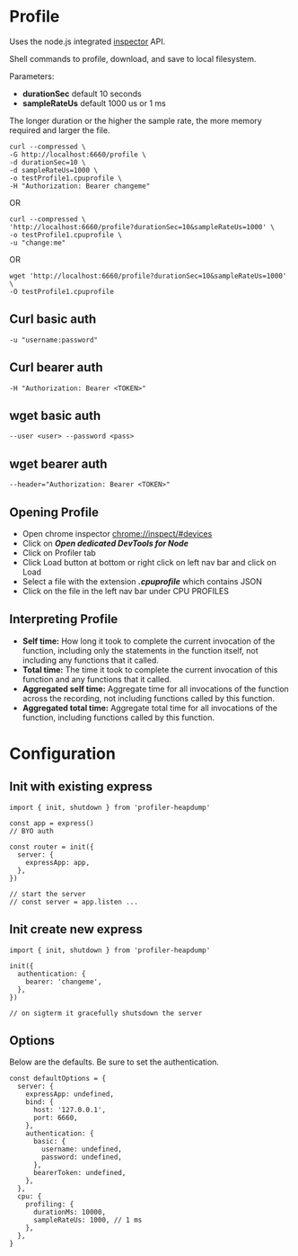 # Profile

Uses the node.js integrated [inspector](https://nodejs.org/api/inspector.html) API.

Shell commands to profile, download, and save to local filesystem.

Parameters:

- **durationSec** default 10 seconds
- **sampleRateUs** default 1000 us or 1 ms

The longer duration or the higher the sample rate, the more memory required and larger the file.

```shell
curl --compressed \
-G http://localhost:6660/profile \
-d durationSec=10 \
-d sampleRateUs=1000 \
-o testProfile1.cpuprofile \
-H "Authorization: Bearer changeme"
```
OR
```shell
curl --compressed \
'http://localhost:6660/profile?durationSec=10&sampleRateUs=1000' \
-o testProfile1.cpuprofile \
-u "change:me"
```
OR
```shell
wget 'http://localhost:6660/profile?durationSec=10&sampleRateUs=1000' \
-O testProfile1.cpuprofile
```

## Curl basic auth
```shell
-u "username:password"
```

## Curl bearer auth
```shell
-H "Authorization: Bearer <TOKEN>"
```

## wget basic auth
```shell
--user <user> --password <pass>
```

## wget bearer auth
```shell
--header="Authorization: Bearer <TOKEN>"
```

## Opening Profile

- Open chrome inspector [chrome://inspect/#devices](chrome://inspect/#devices)
- Click on **_Open dedicated DevTools for Node_**
- Click on Profiler tab
- Click Load button at bottom or right click on left nav bar and click on Load
- Select a file with the extension **_.cpuprofile_** which contains JSON
- Click on the file in the left nav bar under CPU PROFILES

## Interpreting Profile
- **Self time:** How long it took to complete the current invocation of the function, including only the statements in the function itself, not including any functions that it called.
- **Total time:** The time it took to complete the current invocation of this function and any functions that it called.
- **Aggregated self time:** Aggregate time for all invocations of the function across the recording, not including functions called by this function.
- **Aggregated total time:** Aggregate total time for all invocations of the function, including functions called by this function.

# Configuration

## Init with existing express

```
import { init, shutdown } from 'profiler-heapdump'

const app = express()
// BYO auth

const router = init({
  server: {
    expressApp: app,
  },
})

// start the server
// const server = app.listen ...
```

## Init create new express

```
import { init, shutdown } from 'profiler-heapdump'

init({
  authentication: {
    bearer: 'changeme',
  },
})

// on sigterm it gracefully shutsdown the server
```

## Options

Below are the defaults.
Be sure to set the authentication.

```
const defaultOptions = {
  server: {
    expressApp: undefined,
    bind: {
      host: '127.0.0.1',
      port: 6660,
    },
    authentication: {
      basic: {
        username: undefined,
        password: undefined,
      },
      bearerToken: undefined,
    },
  },
  cpu: {
    profiling: {
      durationMs: 10000,
      sampleRateUs: 1000, // 1 ms
    },
  },
}
```
